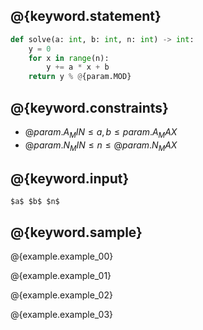 ## @{keyword.statement}

``` python
def solve(a: int, b: int, n: int) -> int:
    y = 0
    for x in range(n):
        y += a * x + b
    return y % @{param.MOD}
```

## @{keyword.constraints}

- $@{param.A_MIN} \leq a, b \leq {param.A_MAX}$
- $@{param.N_MIN} \leq n \leq @{param.N_MAX}$

## @{keyword.input}

```
$a$ $b$ $n$
```

## @{keyword.sample}

@{example.example_00}

@{example.example_01}

@{example.example_02}

@{example.example_03}

